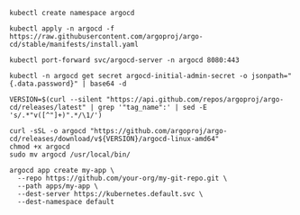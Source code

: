 ```kubectl create namespace argocd```

```kubectl apply -n argocd -f https://raw.githubusercontent.com/argoproj/argo-cd/stable/manifests/install.yaml```


```kubectl port-forward svc/argocd-server -n argocd 8080:443```

```kubectl -n argocd get secret argocd-initial-admin-secret -o jsonpath="{.data.password}" | base64 -d```

```
VERSION=$(curl --silent "https://api.github.com/repos/argoproj/argo-cd/releases/latest" | grep '"tag_name":' | sed -E 's/.*"v([^"]+)".*/\1/')

curl -sSL -o argocd "https://github.com/argoproj/argo-cd/releases/download/v${VERSION}/argocd-linux-amd64"
chmod +x argocd
sudo mv argocd /usr/local/bin/
```

```
argocd app create my-app \
  --repo https://github.com/your-org/my-git-repo.git \
  --path apps/my-app \
  --dest-server https://kubernetes.default.svc \
  --dest-namespace default
```
